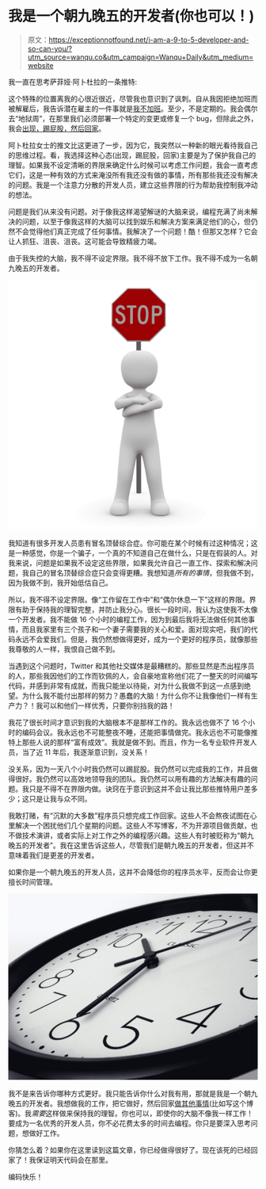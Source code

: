 # 我是一个朝九晚五的开发者(你也可以！)

> 原文：<https://exceptionnotfound.net/i-am-a-9-to-5-developer-and-so-can-you/?utm_source=wanqu.co&utm_campaign=Wanqu+Daily&utm_medium=website>

我一直在思考萨菲娅·阿卜杜拉的一条推特:

这个特殊的位置离我的心很近很近，尽管我也意识到了讽刺。自从我因拒绝加班而被解雇后，我告诉潜在雇主的一件事就是[我不加班](https://exceptionnotfound.net/the-toxic-glorification-of-working-hard/)。至少，不是定期的。我会偶尔去“地狱周”，在那里我们必须部署一个特定的变更或修复一个 bug，但除此之外，我会[出现，踢屁股，然后回家](https://www.exceptionnotfound.net/show-up-kick-ass-go-home/)。

阿卜杜拉女士的推文比这更进了一步，因为它，我突然以一种新的眼光看待我自己的思维过程。看，我选择这种心态(出现，踢屁股，回家)主要是为了保护我自己的理智。如果我不设定清晰的界限来确定什么时候可以考虑工作问题，我会一直考虑它们，这是一种有效的方式来淹没所有我还没有做的事情，所有那些我还没有解决的问题。我是一个注意力分散的开发人员，建立这些界限的行为帮助我控制我冲动的想法。

问题是我们从来没有问题。对于像我这样渴望解谜的大脑来说，编程充满了尚未解决的问题，以至于像我这样的大脑可以找到娱乐和解决方案来满足他们的心，但仍然不会觉得他们真正完成了任何事情。我解决了一个问题！酷！但那又怎样？它会让人抓狂、沮丧、沮丧。这可能会导致精疲力竭。

由于我失控的大脑，我不得不设定界限。我不得不放下工作。我不得不成为一名朝九晚五的开发者。

![A nondescript figure standing in front of a stop sign](img/6c620f7c2de373488e188df5365992af.png)

我知道有很多开发人员患有冒名顶替综合症。你可能在某个时候有过这种情况；这是一种感觉，你是一个骗子，一个真的不知道自己在做什么，只是在假装的人。对我来说，问题是如果我不设定这些界限，如果我允许自己一直工作、探索和解决问题，我自己的冒名顶替综合症只会变得更糟。我想知道*所有的事情*，但我做不到，因为我做不到，我开始低估自己。

所以，我不得不设定界限。像“工作留在工作中”和“偶尔休息一下”这样的界限。界限有助于保持我的理智完整，并防止我分心。很长一段时间，我认为这使我不太像一个开发者。我不能做 16 个小时的编程工作，因为到最后我将无法做任何其他事情，而且我家里有三个孩子和一个妻子需要我的关心和爱。面对现实吧，我们的代码永远不会爱我们。但是，我仍然想做得更好，成为一个更好的程序员，就像那些我尊敬的人一样，我恨自己做不到。

当遇到这个问题时，Twitter 和其他社交媒体是最糟糕的。那些显然是杰出程序员的人，那些我因他们的工作而钦佩的人，会自豪地宣称他们花了一整天的时间编写代码，并感到非常有成就，而我只能坐以待毙，对为什么我做不到这一点感到绝望。为什么我不能付出那样的努力？愚蠢的大脑！为什么你不让我像他们一样有生产力？！我可以和他们一样优秀，只要你别挡我的路！

我花了很长时间才意识到我的大脑根本不是那样工作的。我永远也做不了 16 个小时的编码会议。我永远也不可能整夜不睡，还能把事情做完。我永远也不可能像推特上那些人说的那样“富有成效”。我就是做不到。而且，作为一名专业软件开发人员，当了近 11 年后，我逐渐意识到，没关系！

没关系，因为一天八个小时我仍然可以踢屁股。我仍然可以完成我的工作，并且做得很好。我仍然可以高效地领导我的团队。我仍然可以用有趣的方法解决有趣的问题。我只是不得不在界限内做。诀窍在于意识到这并不会让我比那些推特用户差多少；这只是让我与众不同。

我敢打赌，有“沉默的大多数”程序员只想完成工作回家。这些人不会熬夜试图在心里解决一个困扰他们几个星期的问题。这些人不写博客，不为开源项目做贡献，也不做技术演讲，或者实际上对工作之外的编程感兴趣。这些人有时被贬称为“朝九晚五的开发者”。我在这里告诉这些人，尽管我们是朝九晚五的开发者，但这并不意味着我们是更差的开发者。

如果你是一个朝九晚五的开发人员，这并不会降低你的程序员水平，反而会让你更擅长时间管理。

![A standard wall clock](img/2168a2718448544b38709852b5d6b378.png)

我不是来告诉你哪种方式更好。我只能告诉你什么对我有用，那就是我是一个朝九晚五的开发者。我想做我的工作，把它做好，然后回家[做其他事情](https://exceptionnotfound.net/do-something-else/)(比如写这个博客)。我*需要*这样做来保持我的理智。你也可以，即使你的大脑不像我一样工作！要成为一名优秀的开发人员，你不必花费太多的时间去编程。你只是要深入思考问题，想做好工作。

你猜怎么着？如果你在这里读到这篇文章，你已经做得很好了。现在该死的已经回家了！我保证明天代码会在那里。

编码快乐！